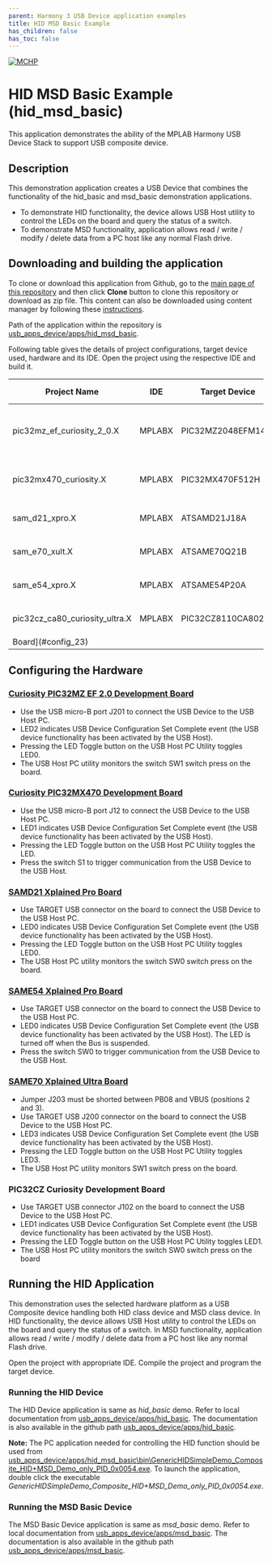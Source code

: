 ```yaml
---
parent: Harmony 3 USB Device application examples
title: HID MSD Basic Example 
has_children: false
has_toc: false
---
```


[![MCHP](https://www.microchip.com/ResourcePackages/Microchip/assets/dist/images/logo.png)](https://www.microchip.com)

# HID MSD Basic Example (hid_msd_basic)

This application demonstrates the ability of the MPLAB Harmony USB Device Stack to support USB composite device.

## Description

This demonstration application creates a USB Device that combines the functionality of the hid_basic and msd_basic demonstration applications. 
- To demonstrate HID functionality, the device allows USB Host utility to control the LEDs on the board and query the status of a switch. 
- To demonstrate MSD functionality, application allows read / write / modify / delete data from a PC host like any normal Flash drive.

## Downloading and building the application

To clone or download this application from Github, go to the [main page of this repository](https://github.com/Microchip-MPLAB-Harmony/usb_apps_device) and then click **Clone** button to clone this repository or download as zip file.
This content can also be downloaded using content manager by following these [instructions](https://github.com/Microchip-MPLAB-Harmony/contentmanager/wiki).

Path of the application within the repository is [usb_apps_device/apps/hid_msd_basic](https://github.com/Microchip-MPLAB-Harmony/usb_apps_device/tree/master/apps/hid_msd_basic).

Following table gives the details of project configurations, target device used, hardware and its IDE. Open the project using the respective IDE and build it. 

| Project Name                    | IDE    | Target Device       | Hardware / Configuration                                                   |
| ------------------------------- | ------ | ------------------- | -------------------------------------------------------------------------- |
| pic32mz_ef_curiosity_2_0.X      | MPLABX | PIC32MZ2048EFM144   | [Curiosity PIC32MZ EF 2.0 Development Board](#config_15)                   |
| pic32mx470_curiosity.X          | MPLABX | PIC32MX470F512H     | [PIC32MX Curiosity Development Board](#config_13)                          |
| sam_d21_xpro.X                  | MPLABX | ATSAMD21J18A        | [SAMD21 Xplained Pro Board](#config_2)                                    |
| sam_e70_xult.X                  | MPLABX | ATSAME70Q21B        | [SAME70 Xplained Ultra Board](#config_4)                                  |
| sam_e54_xpro.X                  | MPLABX | ATSAME54P20A        | [SAME54 Xplained Pro Board](#config_3)                          |
| pic32cz_ca80_curiosity_ultra.X  | MPLABX | PIC32CZ8110CA80208  | [PIC32CZ Curiosity Development 
Board](#config_23)                         |
## <a name="config_title"></a> Configuring the Hardware

### <a name="config_15"></a> [Curiosity PIC32MZ EF 2.0 Development Board](https://www.microchip.com/Developmenttools/ProductDetails/DM320209)

- Use the USB micro-B port J201 to connect the USB Device to the USB Host PC.
- LED2 indicates USB Device Configuration Set Complete event (the USB device functionality has been activated by the USB Host). 
- Pressing the LED Toggle button on the USB Host PC Utility toggles LED0.
- The USB Host PC utility monitors the switch SW1 switch press on the board.

### <a name="config_13"></a> [Curiosity PIC32MX470 Development Board](https://www.microchip.com/Developmenttools/ProductDetails/dm320103)

- Use the USB micro-B port J12 to connect the USB Device to the USB Host PC.
- LED1 indicates USB Device Configuration Set Complete event (the USB device functionality has been activated by the USB Host).
- Pressing the LED Toggle button on the USB Host PC Utility toggles the LED.
- Press the switch S1 to trigger communication from the USB Device to the USB Host.

### <a name="config_2"></a> [SAMD21 Xplained Pro Board](https://www.microchip.com/developmenttools/ProductDetails/atsamd21-xpro)

- Use TARGET USB connector on the board to connect the USB Device to the USB Host PC.
- LED0 indicates USB Device Configuration Set Complete event (the USB device functionality has been activated by the USB Host).
- Pressing the LED Toggle button on the USB Host PC Utility toggles LED0.
- The USB Host PC utility monitors the switch SW0 switch press on the board.

### <a name="config_3"></a> [SAME54 Xplained Pro Board](https://www.microchip.com/developmenttools/productdetails/atsame54-xpro)

- Use TARGET USB connector on the board to connect the USB Device to the USB Host PC.
- LED0 indicates USB Device Configuration Set Complete event (the USB device functionality has been activated by the USB Host). The LED is turned off when the Bus is suspended.
- Press the switch SW0 to trigger communication from the USB Device to the USB Host.

### <a name="config_4"></a> [SAME70 Xplained Ultra Board](https://www.microchip.com/DevelopmentTools/ProductDetails/PartNO/DM320113)

- Jumper J203 must be shorted between PB08 and VBUS (positions 2 and 3).
- Use TARGET USB J200 connector on the board to connect the USB Device to the USB Host PC.
- LED3 indicates USB Device Configuration Set Complete event (the USB device functionality has been activated by the USB Host).
- Pressing the LED Toggle button on the USB Host PC Utility toggles LED3.
- The USB Host PC utility monitors SW1 switch press on the board.

### <a name="config_23"></a> PIC32CZ Curiosity Development Board

- Use TARGET USB connector J102 on the board to connect the USB Device to the USB Host PC.
- LED1 indicates USB Device Configuration Set Complete event (the USB device functionality has been activated by the USB Host).
- Pressing the LED Toggle button on the USB Host PC Utility toggles LED1.
- The USB Host PC utility monitors the switch SW0 switch press on the board

## Running the HID Application

This demonstration uses the selected hardware platform as a USB Composite device handling both HID class device and MSD class device. In HID functionality, the device allows USB Host utility to control the LEDs on the board and query the status of a switch. In MSD functionality, application allows read / write / modify / delete data from a PC host like any normal Flash drive.

Open the project with appropriate IDE. Compile the project and program the target device.

### Running the HID Device

The HID Device application is same as *hid_basic* demo. Refer to local documentation from [usb_apps_device/apps/hid_basic](..\..\apps\hid_basic\readme.md). The documentation is also available in the github path [usb_apps_device/apps/hid_basic](https://github.com/Microchip-MPLAB-Harmony/usb_apps_device/tree/master/apps/hid_basic).

**Note:** The PC application needed for controlling the HID function should be used from [usb_apps_device/apps/hid_msd_basic\bin\GenericHIDSimpleDemo_Composite_HID+MSD_Demo_only_PID_0x0054.exe](..\..\apps\hid_msd_basic\bin\GenericHIDSimpleDemo_Composite_HID+MSD_Demo_only_PID_0x0054.exe). To launch the application, double click the executable *GenericHIDSimpleDemo_Composite_HID+MSD_Demo_only_PID_0x0054.exe*.

### Running the MSD Basic Device

The MSD Basic Device application is same as *msd_basic* demo. Refer to local documentation from [usb_apps_device/apps/msd_basic](..\..\apps\msd_basic\readme.md). The documentation is also available in the github path [usb_apps_device/apps/msd_basic](https://github.com/Microchip-MPLAB-Harmony/usb_apps_device/tree/master/apps/msd_basic).
